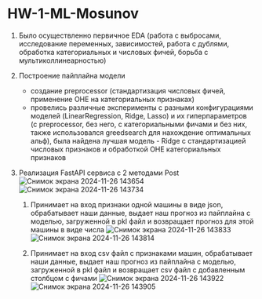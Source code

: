 # HW-1-ML-Mosunov

1) Было осуществленно первичное EDA (работа с выбросами, исследование переменных, зависимостей, работа с дублями, обработка категориальных и числовых фичей, борьба с мультиколлинеарностью)

2) Построение пайплайна модели
   - создание preprocessor (стандартизация числовых фичей, применение OHE на категориальных признаках)
   - провелись различные эксперименты с разными конфигурациями моделей (LinearRegression, Ridge, Lasso) и их гиперпараметров (с preprocessor, без него, с категориальными фичами и без них, также использовался greedsearch для нахождение оптимальных альф), была найдена лучшая модель - Ridge с стандартизацией числовых признаков и обработкой OHE категориальных признаков
  
3) Реализация FastAPI сервиса с 2 методами Post
![Снимок экрана 2024-11-26 143654](https://github.com/user-attachments/assets/8135641e-704d-42d7-8c0e-2d9b1ade3403)
![Снимок экрана 2024-11-26 143734](https://github.com/user-attachments/assets/ee69ace6-e527-4b63-ba59-728a66643d6d)

     1) Принимает на вход признаки одной машины в виде json, обрабатывает наши данные, выдает наш прогноз из пайплайна с моделью, загруженной в pkl файл и возвращает прогноз для этой машины в виде числа
        ![Снимок экрана 2024-11-26 143833](https://github.com/user-attachments/assets/a05e2c3f-84cc-46fd-9756-9dbd62bf0d75)
        ![Снимок экрана 2024-11-26 143814](https://github.com/user-attachments/assets/7c848479-c68f-4992-9d6e-38571c0e46e1)

     3) Принимает на вход csv файл с признаками машин, обрабатывает наши данные, выдает наш прогноз из пайплайна с моделью, загруженной в pkl файл и возвращает csv файл с добавленным столбцом с фичами
        ![Снимок экрана 2024-11-26 143922](https://github.com/user-attachments/assets/20459c43-d1ec-4698-973c-0b01c2aed415)
        ![Снимок экрана 2024-11-26 143905](https://github.com/user-attachments/assets/19dd01a1-8d24-4f07-88b1-a851ae804689)

  
   
